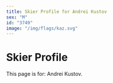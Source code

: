 ```yaml
---
title: Skier Profile for Andrei Kustov
sex: "M"
id: "3749"
image: "/img/flags/kaz.svg" 
---
```


# Skier Profile

This page is for: Andrei Kustov.
    